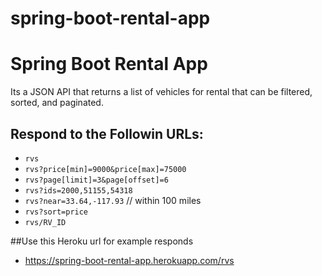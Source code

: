 # spring-boot-rental-app
# Spring Boot Rental App
Its a JSON API that returns a list of vehicles for rental that can be filtered, sorted, and paginated.

## Respond to the Followin URLs:
- `rvs`
- `rvs?price[min]=9000&price[max]=75000`
- `rvs?page[limit]=3&page[offset]=6`
- `rvs?ids=2000,51155,54318`
- `rvs?near=33.64,-117.93` // within 100 miles
- `rvs?sort=price`
- `rvs/RV_ID`

##Use this Heroku url for example responds 
- https://spring-boot-rental-app.herokuapp.com/rvs
